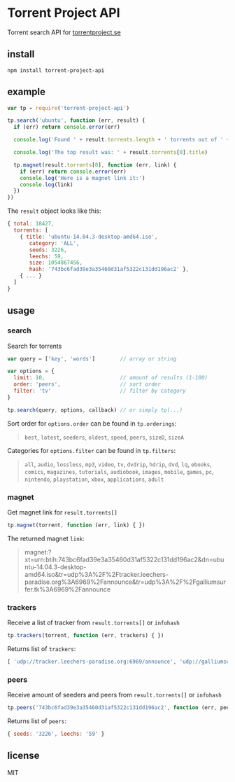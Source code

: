 # Torrent Project API
Torrent search API for [torrentproject.se](https://torrentproject.se)

## install

```
npm install torrent-project-api
```

## example

```js
var tp = require('torrent-project-api')

tp.search('ubuntu', function (err, result) {
  if (err) return console.error(err)

  console.log('Found ' + result.torrents.length + ' torrents out of ' + result.total + ' results.')

  console.log('The top result was: ' + result.torrents[0].title)

  tp.magnet(result.torrents[0], function (err, link) {
    if (err) return console.error(err)
    console.log('Here is a magnet link it:')
    console.log(link)
  })
})
```

The `result` object looks like this:

```js
{ total: 18427,
  torrents: [
    { title: 'ubuntu-14.04.3-desktop-amd64.iso',
       category: 'ALL',
       seeds: 3226,
       leechs: 59,
       size: 1054867456,
       hash: '743bc6fad39e3a35460d31af5322c131dd196ac2' },
    { ... }
  ]
}
```

## usage

### search

Search for torrents

```js
var query = ['key', 'words']        // array or string

var options = {
  limit: 10,                        // amount of results (1-100)
  order: 'peers',                   // sort order
  filter: 'tv'                      // filter by category
}

tp.search(query, options, callback) // or simply tp(...)
```

Sort order for `options.order` can be found in `tp.orderings`:
> `best`, `latest`, `seeders`, `oldest`, `speed`, `peers`, `sizeD`, `sizeA`

Categories for `options.filter` can be found in `tp.filters`:
> `all`, `audio`, `lossless`, `mp3`, `video`, `tv`, `dvdrip`, `hdrip`, `dvd`, `lq`, `ebooks`, `comics`, `magazines`, `tutorials`, `audiobook`, `images`, `mobile`, `games`, `pc`, `nintendo`, `playstation`, `xbox`, `applications`, `adult`

### magnet

Get magnet link for `result.torrents[]`

```js
tp.magnet(torrent, function (err, link) { })
```

The returned magnet `link`:
> magnet:?xt=urn:btih:743bc6fad39e3a35460d31af5322c131dd196ac2&dn=ubuntu-14.04.3-desktop-amd64.iso&tr=udp%3A%2F%2Ftracker.leechers-paradise.org%3A6969%2Fannounce&tr=udp%3A%2F%2Fgalliumsurfer.tk%3A6969%2Fannounce

### trackers

Receive a list of tracker from `result.torrents[]` or `infohash`

```js
tp.trackers(torrent, function (err, trackers) { })
```

Returns list of `trackers`:
```js
[ 'udp://tracker.leechers-paradise.org:6969/announce', 'udp://galliumsurfer.tk:6969/announce', ... ]
```
### peers

Receive amount of seeders and peers from `result.torrents[]` or `infohash`

```js
tp.peers('743bc6fad39e3a35460d31af5322c131dd196ac2', function (err, peers) { })
```

Returns list of `peers`:
```js
{ seeds: '3226', leechs: '59' }
```

## license

MIT